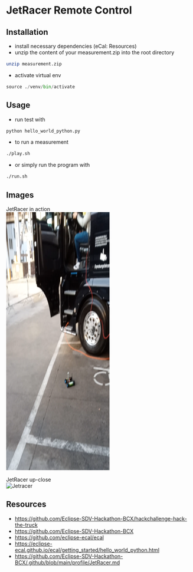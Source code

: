 # JetRacer Remote Control 

## Installation

- install necessary dependencies (eCal: Resources)
- unzip the content of your measurement.zip into the root directory

```bash
unzip measurement.zip
```

- activate virtual env
```python
source ./venv/bin/activate
```

## Usage

- run test with
```python
python hello_world_python.py
```

- to run a measurement
```bash
./play.sh
```

- or simply run the program with
```bash
./run.sh
```

## Images

JetRacer in action
<br>
<img src="./images/jetracer-1.png" alt="Jetracer" width="280" height="700">

JetRacer up-close
<br>
<img src="./images/jetracer.png" alt="Jetracer" width="280" height="280">

## Resources

- https://github.com/Eclipse-SDV-Hackathon-BCX/hackchallenge-hack-the-truck
- https://github.com/Eclipse-SDV-Hackathon-BCX
- https://github.com/eclipse-ecal/ecal
- https://eclipse-ecal.github.io/ecal/getting_started/hello_world_python.html
- https://github.com/Eclipse-SDV-Hackathon-BCX/.github/blob/main/profile/JetRacer.md
